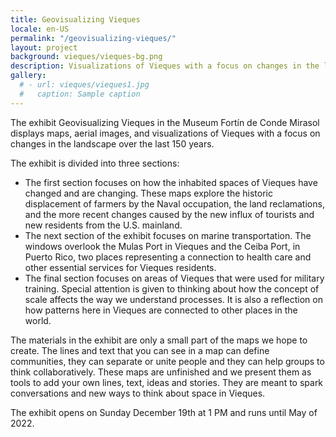 ```yaml
---
title: Geovisualizing Vieques
locale: en-US
permalink: "/geovisualizing-vieques/"
layout: project
background: vieques/vieques-bg.png
description: Visualizations of Vieques with a focus on changes in the landscape over the last 150 years. 
gallery:
  # - url: vieques/vieques1.jpg
  #   caption: Sample caption
---
```


The exhibit Geovisualizing Vieques in the Museum Fortín de Conde Mirasol displays maps, aerial images, and visualizations of Vieques with a focus on changes in the landscape over the last 150 years. 

The exhibit is divided into three sections:
- The first section focuses on how the inhabited spaces of Vieques have changed and are changing. These maps explore the historic displacement of farmers by the Naval occupation, the land reclamations, and the more recent changes caused by the new influx of tourists and new residents from the U.S. mainland.
- The next section of the exhibit focuses on marine transportation. The windows overlook the Mulas Port in Vieques and the Ceiba Port, in Puerto Rico, two places representing a connection to health care and other essential services for Vieques residents.
- The final section focuses on areas of Vieques that were used for military training. Special attention is given to thinking about how the concept of scale affects the way we understand processes. It is also a reflection on how patterns here in Vieques are connected to other places in the world.

The materials in the exhibit are only a small part of the maps we hope to create. The lines and text that you can see in a map can define communities, they can separate or unite people and they can help groups to think collaboratively. These maps are unfinished and we present them as tools to add your own lines, text, ideas and stories. They are meant to spark conversations and new ways to think about space in Vieques. 
 
The exhibit opens on Sunday December 19th at 1 PM and runs until May of 2022. 